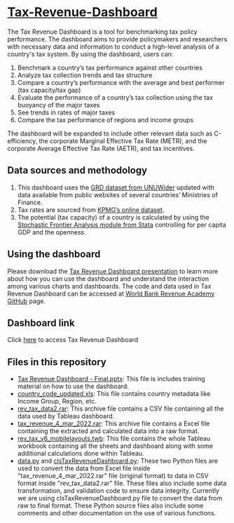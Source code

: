 # [Tax-Revenue-Dashboard](https://dataviz.worldbank.org/views/TaxRevenueDashboard/TaxRevenueDashboard?:showAppBanner=false&&:display_count=n&&:showVizHome=n&&:origin=viz_share_link&&:embed=y&&:isGuestRedirectFromVizportal=y)
The Tax Revenue Dashboard is a tool for benchmarking tax policy performance. The dashboard aims to provide policymakers and researchers with necessary data and information to conduct a high-level analysis of a country's tax system. By using the dashboard, users can:
1. Benchmark a country’s tax performance against other countries
2. Analyze tax collection trends and tax structure
3. Compare a country’s performance with the average and best performer (tax capacity/tax gap)
4. Evaluate the performance of a country’s tax collection using the tax buoyancy of the major taxes
5. See trends in rates of major taxes
6. Compare the tax performance of regions and income groups

The dashboard will be expanded to include other relevant data such as C-efficiency, the corporate Marginal Effective Tax Rate (METR), and the corporate Average Effective Tax Rate (AETR), and tax incentives.

## Data sources and methodology
1. This dashboard uses the [GRD dataset from UNUWider](https://www.wider.unu.edu/project/grd-%E2%80%93-government-revenue-dataset) updated with data available from public websites of several countries’ Ministries of Finance.
2. Tax rates are sourced from [KPMG’s online dataset](https://home.kpmg/xx/en/home/services/tax/tax-tools-and-resources/tax-rates-online.html).
3. The potential (tax capacity) of a country is calculated by using the [Stochastic Frontier Analysis module from Stata](https://www.stata.com/manuals13/rfrontier.pdf) controlling for per capita GDP and the openness.

## Using the dashboard
Please download the [Tax Revenue Dashboard presentation](https://github.com/Revenue-Academy/Tax-Revenue-Dashboard/blob/main/Tax%20Revenue%20Dashboard%20-%20Final.pptx) to learn more about how you can use the dashboard and understand the interaction among various charts and dashboards. The code and data used in Tax Revenue Dashboard can be accessed at [World Bank Revenue Academy GitHub](https://github.com/Revenue-Academy/Tax-Revenue-Dashboard) page.

## Dashboard link
Click [here](https://dataviz.worldbank.org/views/TaxRevenueDashboard/TaxRevenueDashboard?:showAppBanner=false&:display_count=n&:showVizHome=n&:origin=viz_share_link&:embed=y&:isGuestRedirectFromVizportal=y) to access Tax Revenue Dashboard

## Files in this repository
- [Tax Revenue Dashboard - Final.pptx](https://github.com/Revenue-Academy/Tax-Revenue-Dashboard/blob/main/Tax%20Revenue%20Dashboard%20-%20Final.pptx): This file is includes training material on how to use the dashboard.
- [country_code_updated.xls](https://github.com/Revenue-Academy/Tax-Revenue-Dashboard/blob/main/country_code_updated.xls): This file contains country metadata like Income Group, Region, etc.
- [rev_tax_data2.rar](https://github.com/Revenue-Academy/Tax-Revenue-Dashboard/blob/main/rev_tax_data2.rar): This archive file contains a CSV file containing all the data used by Tableau dashboard.
- [tax_revenue_4_mar_2022.rar](https://github.com/Revenue-Academy/Tax-Revenue-Dashboard/blob/main/tax_revenue_4_mar_2022.rar): This archive file contains a Excel file containing the extracted and calculated data into a raw format.
- [rev_tax_v6_mobilelayouts.twb](https://github.com/Revenue-Academy/Tax-Revenue-Dashboard/blob/main/rev_tax_v6_mobilelayouts.twb): This file contains the whole Tableau workbook containing all the sheets and dashboard along with some additional calculations done within Tableau.
- [data.py](https://github.com/Revenue-Academy/Tax-Revenue-Dashboard/blob/main/data.py) and [clsTaxRevenueDashboard.py](https://github.com/Revenue-Academy/Tax-Revenue-Dashboard/blob/main/clsTaxRevenueDashboard.py): These two Python files are used to convert the data from Excel file inside "tax_revenue_4_mar_2022.rar" file (original format) to data in CSV format inside "rev_tax_data2.rar" file. These files also include some data transformation, and validation code to ensure data integrity. Currently we are using clsTaxRevenueDashboard.py file to convert the data from raw to final format. These Python source files also include some comments and other documentation on the use of various functions.
